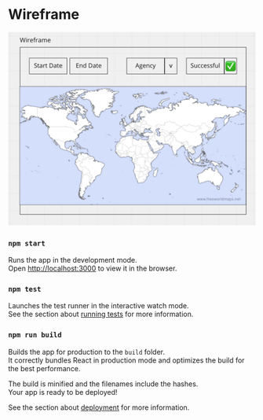 # Wireframe

<img src="/src/docs/wireframe.png" alt="wireframe" title="Wireframe">

### `npm start`

Runs the app in the development mode.\
Open [http://localhost:3000](http://localhost:3000) to view it in the browser.

### `npm test`

Launches the test runner in the interactive watch mode.\
See the section about [running tests](https://facebook.github.io/create-react-app/docs/running-tests) for more information.

### `npm run build`

Builds the app for production to the `build` folder.\
It correctly bundles React in production mode and optimizes the build for the best performance.

The build is minified and the filenames include the hashes.\
Your app is ready to be deployed!

See the section about [deployment](https://facebook.github.io/create-react-app/docs/deployment) for more information.
